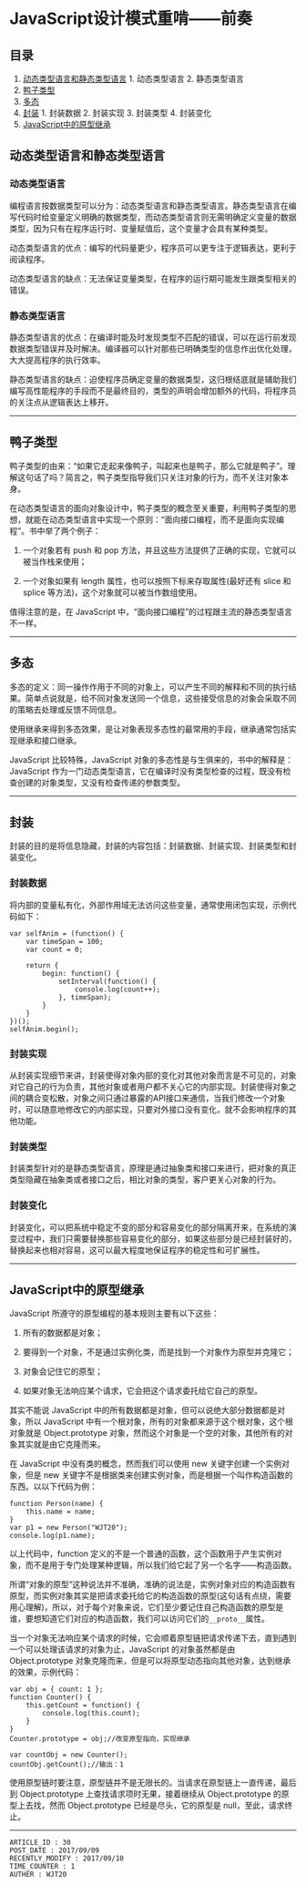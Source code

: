 
# JavaScript设计模式重啃——前奏 #

## 目录 ##

1. [动态类型语言和静态类型语言](#href1)
 [](#href2)   1. 动态类型语言
 [](#href3)   2. 静态类型语言
2. [鸭子类型](#href4)
3. [多态](#href5)
4. [封装](#href6)
 [](#href7)   1. 封装数据
 [](#href8)   2. 封装实现
 [](#href9)   3. 封装类型
 [](#href10)   4. 封装变化
5. [JavaScript中的原型继承](#href11)

## <a name="href1">动态类型语言和静态类型语言</a> ##

### <a name="href1-1">动态类型语言</a> ###

编程语言按数据类型可以分为：动态类型语言和静态类型语言。静态类型语言在编写代码时给变量定义明确的数据类型，而动态类型语言则无需明确定义变量的数据类型，因为只有在程序运行时、变量赋值后，这个变量才会具有某种类型。

动态类型语言的优点：编写的代码量更少，程序员可以更专注于逻辑表达，更利于阅读程序。

动态类型语言的缺点：无法保证变量类型，在程序的运行期可能发生跟类型相关的错误。

### <a name="href1-2">静态类型语言</a> ###

静态类型语言的优点：在编译时能及时发现类型不匹配的错误，可以在运行前发现数据类型错误并及时解决。编译器可以针对那些已明确类型的信息作出优化处理，大大提高程序的执行效率。

静态类型语言的缺点：迫使程序员确定变量的数据类型，这归根结底就是辅助我们编写高性能程序的手段而不是最终目的，类型的声明会增加额外的代码，将程序员的关注点从逻辑表达上移开。

---

## <a name="href2">鸭子类型</a> ##

鸭子类型的由来：“如果它走起来像鸭子，叫起来也是鸭子，那么它就是鸭子”。理解这句话了吗？简言之，鸭子类型指导我们只关注对象的行为，而不关注对象本身。

在动态类型语言的面向对象设计中，鸭子类型的概念至关重要，利用鸭子类型的思想，就能在动态类型语言中实现一个原则：“面向接口编程，而不是面向实现编程”。书中举了两个例子：

1. 一个对象若有 push 和 pop 方法，并且这些方法提供了正确的实现，它就可以被当作栈来使用；

2. 一个对象如果有 length 属性，也可以按照下标来存取属性(最好还有 slice 和 splice 等方法)，这个对象就可以被当作数组使用。

值得注意的是，在 JavaScript 中，“面向接口编程”的过程跟主流的静态类型语言不一样。

---

## <a name="href3">多态</a> ##

多态的定义：同一操作作用于不同的对象上，可以产生不同的解释和不同的执行结果。简单点说就是，给不同对象发送同一个信息，这些接受信息的对象会采取不同的策略去处理或反馈不同信息。

使用继承来得到多态效果，是让对象表现多态性的最常用的手段，继承通常包括实现继承和接口继承。

JavaScript 比较特殊，JavaScript 对象的多态性是与生俱来的，书中的解释是：JavaScript 作为一门动态类型语言，它在编译时没有类型检查的过程，既没有检查创建的对象类型，又没有检查传递的参数类型。

---

## <a name="href4">封装</a> ##

封装的目的是将信息隐藏，封装的内容包括：封装数据、封装实现、封装类型和封装变化。

### <a name="href4-3">封装数据</a> ###

将内部的变量私有化，外部作用域无法访问这些变量，通常使用闭包实现，示例代码如下：

```
var selfAnim = (function() {
    var timeSpan = 100;
    var count = 0;

    return {
        begin: function() {
            setInterval(function() {
                console.log(count++);
            }, timeSpan);
        }
    }
})();
selfAnim.begin();
```

### <a name="href4-4">封装实现</a> ###

从封装实现细节来讲，封装使得对象内部的变化对其他对象而言是不可见的，对象对它自己的行为负责，其他对象或者用户都不关心它的内部实现。封装使得对象之间的耦合变松散，对象之间只通过暴露的API接口来通信，当我们修改一个对象时，可以随意地修改它的内部实现，只要对外接口没有变化，就不会影响程序的其他功能。

### <a name="href4-5">封装类型</a> ###

封装类型针对的是静态类型语言，原理是通过抽象类和接口来进行，把对象的真正类型隐藏在抽象类或者接口之后，相比对象的类型，客户更关心对象的行为。

### <a name="href4-6">封装变化</a> ###

封装变化，可以把系统中稳定不变的部分和容易变化的部分隔离开来，在系统的演变过程中，我们只需要替换那些容易变化的部分，如果这些部分是已经封装好的，替换起来也相对容易，这可以最大程度地保证程序的稳定性和可扩展性。

---

## <a name="href5">JavaScript中的原型继承</a> ##

JavaScript 所遵守的原型编程的基本规则主要有以下这些：

1. 所有的数据都是对象；

2. 要得到一个对象，不是通过实例化类，而是找到一个对象作为原型并克隆它；

3. 对象会记住它的原型；

4. 如果对象无法响应某个请求，它会把这个请求委托给它自己的原型。

其实不能说 JavaScript 中的所有数据都是对象，但可以说绝大部分数据都是对象，所以 JavaScript 中有一个根对象，所有的对象都来源于这个根对象，这个根对象就是 Object.prototype 对象，然而这个对象是一个空的对象，其他所有的对象其实就是由它克隆而来。

在 JavaScript 中没有类的概念，然而我们可以使用 new 关键字创建一个实例对象，但是 new 关键字不是根据类来创建实例对象，而是根据一个叫作构造函数的东西。以以下代码为例：

```
function Person(name) {
    this.name = name;
}
var p1 = new Person("WJT20");
console.log(p1.name);
```

以上代码中，function 定义的不是一个普通的函数，这个函数用于产生实例对象，而不是用于专门处理某种逻辑，所以我们给它起了另一个名字——构造函数。

所谓“对象的原型”这种说法并不准确，准确的说法是，实例对象对应的构造函数有原型，而实例对象其实是把请求委托给它的构造函数的原型(这句话有点绕，需要用心理解)，所以，对于每个对象来说，它们至少要记住自己构造函数的原型是谁，要想知道它们对应的构造函数，我们可以访问它们的`__proto__`属性。

当一个对象无法响应某个请求的时候，它会顺着原型链把请求传递下去，直到遇到一个可以处理该请求的对象为止，JavaScript 的对象虽然都是由 Object.prototype 对象克隆而来，但是可以将原型动态指向其他对象，达到继承的效果，示例代码：

```
var obj = { count: 1 };
function Counter() {
    this.getCount = function() {
        console.log(this.count);
    }
}
Counter.prototype = obj;//改变原型指向，实现继承

var countObj = new Counter();
countObj.getCount();//输出：1
```

使用原型链时要注意，原型链并不是无限长的。当请求在原型链上一直传递，最后到 Object.prototype 上查找请求项时无果，接着继续从 Object.prototype 的原型上去找，然而 Object.prototype 已经是尽头，它的原型是 null，至此，请求终止。

---

```
ARTICLE_ID : 30
POST_DATE : 2017/09/09
RECENTLY_MODIFY : 2017/09/10
TIME_COUNTER : 1
AUTHER : WJT20
```
